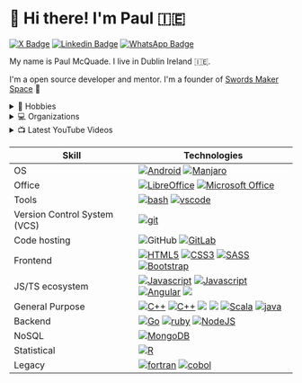 # 👋 Hi there! I'm Paul 🇮🇪

[![X Badge](https://img.shields.io/badge/X-000000?style=for-the-badge&logo=x&logoColor=white&link=https://twitter.com/paulmcquad/)](https://twitter.com/paulmcquad)
[![Linkedin Badge](https://img.shields.io/badge/-LinkedIn-blue?style=for-the-badge&logo=Linkedin&logoColor=white&link=https://www.linkedin.com/in/paulmcquad/)](https://www.linkedin.com/in/paulmcquad/)
[![WhatsApp Badge](https://img.shields.io/badge/WhatsApp-25D366?style=for-the-badge&logo=whatsapp&logoColor=white&link=https://chat.whatsapp.com/FroxOCYrv2f3yCxueZdIkY)](https://chat.whatsapp.com/FroxOCYrv2f3yCxueZdIkY)

My name is Paul McQuade. I live in Dublin Ireland  🇮🇪. 

I'm a open source developer and mentor.
I'm a founder of [Swords Maker Space][swordsmakerspace] 👋

<!---
### - 📫 How to reach me:

[<img align="left" alt="paulmcquad | Gmail" width="22px" src="https://simpleicons.org/icons/gmail.svg" />][email]

[<img align="left" alt="paulmcquad" width="22px" src="https://raw.githubusercontent.com/iconic/open-iconic/master/svg/globe.svg" />][website]
[<img align="left" alt="paulmcquad | YouTube" width="22px" src="https://cdn.jsdelivr.net/npm/simple-icons@v3/icons/youtube.svg" />][youtube]

[<img align="left" alt="paulmcquad | Twitter" width="22px" src="https://cdn.jsdelivr.net/npm/simple-icons@v3/icons/twitter.svg" />][twitter]
[<img align="left" alt="paulmcquad | LinkedIn" width="22px" src="https://cdn.jsdelivr.net/npm/simple-icons@v3/icons/linkedin.svg" />][linkedin]
[<img align="left" alt="paulmcquad | Instagram" width="22px" src="https://cdn.jsdelivr.net/npm/simple-icons@v3/icons/instagram.svg" />][instagram]
[<img align="left" alt="paulmcquad | Facebook" width="22px" src="https://cdn.jsdelivr.net/npm/simple-icons@3.13.0/icons/facebook.svg" />][facebook]
--->
<!--
[![website](https://img.shields.io/website?label=paulmcquad.github.io&style=for-the-badge&url=https://paulmcquad.github.io)](https://paulmcquad.github.io)
-->
<!--
[![Website](https://img.shields.io/website?label=swordsmakerspace.github.io/swordsmakerspace/&style=for-the-badge&url=https://swordsmakerspace.github.io/swordsmakerspace/)](https://swordsmakerspace.github.io/swordsmakerspace/index.html)

<br />
<!--
[![Meetup](https://img.shields.io/static/v1?style=for-the-badge&message=Meetup&color=ED1C40&logo=Meetup&logoColor=FFFFFF&label=)](https://www.meetup.com/Dublin-Coder-Forge/)
[![Facebook](https://img.shields.io/badge/Facebook-1877F2?style=for-the-badge&logo=facebook&logoColor=white)](https://www.facebook.com/coderforge) 
[![Slack](https://img.shields.io/badge/Slack-4A154B?style=for-the-badge&logo=slack&logoColor=white)](https://coderforgeworkspace.slack.com/) 
[![Zoom](https://img.shields.io/badge/Zoom-2D8CFF?style=for-the-badge&logo=zoom&logoColor=white)](https://us02web.zoom.us/j/87920681193)
-->




<details>
  <summary>🎡 Hobbies </summary>

🔭 I’m currently working on my projects involving maths and coding.

🌱 I’m currently researching number theory.

👯 I’m looking to collaborate on other developers.

💬 Ask me about anything you want help with.

⚡ Fun fact: I started coding C++ back in 1998. Before the internet was mainstream (broadband) - no youtube, facebook or twitter & no git/Github/stackoverflow to help.

I take part to coding challenges like Projecteuler.net ->

<img src="https://projecteuler.net/profile/paulmcquad.png">
<br />

</details>


</details>

<details>
 <summary>💻 Organizations</summary>

<!--START_SECTION:organizations-section-->

| Account | Description  |
|---------|--------------|
|<a href="https://github.com/swordsmakerspace"><img alt="Swords Maker Space" src="https://img.shields.io/badge/-SwordsMakerSpace-181717?style=flat-square&logo=github&logoColor=white" /> | Welcome to Swords Makerspace. We love Science, technology, engineering, and mathematics (STEM)  |

<!--END_SECTION:organizations-section-->



 </details>




<details>
 <summary>📺 Latest YouTube Videos</summary>
  
<!-- YOUTUBE:START -->

- [⭐ Digital Electronics S1 EP2 - Logic Gates](https://www.youtube.com/watch?v=lZlQR0NgoK8)

- [⭐ Digital Electronics S1 EP1 - Number Systems](https://www.youtube.com/watch?v=IP8qEoGSItk)

<!-- YOUTUBE:END -->

➡️ [more videos...][youtube]

---

</details>


| Skill   | Technologies |
|---------|--------------|
| OS | [![Android](https://img.shields.io/badge/Android-3DDC84?style=flat-square&logo=android&logoColor=white)](https://www.android.com/) [![Manjaro](https://img.shields.io/badge/manjaro-35BF5C?style=flat-square&logo=manjaro&logoColor=white)](https://manjaro.org/) |
| Office | [![LibreOffice](https://img.shields.io/badge/LibreOffice-18A303?style=flat-square&logo=LibreOffice&logoColor=white)](https://www.libreoffice.org/) [![Microsoft Office](https://img.shields.io/badge/Microsoft_Office-D83B01?style=flat-square&logo=microsoft-office&logoColor=white)](https://en.wikipedia.org/wiki/Microsoft_Office/)  |
| Tools | [<img alt="bash" src="https://img.shields.io/badge/GNU%20Bash-4EAA25?style=flat-square&logo=GNU%20Bash&logoColor=white" />][terminal] [<img alt="vscode" src="https://img.shields.io/badge/Visual_Studio_Code-0078D4?style=flat-square&logo=visual%20studio%20code&logoColor=white">][vscode] |
| Version Control System (VCS) | [<img alt="git" src="https://img.shields.io/badge/-Git-F05032?style=flat-square&logo=git&logoColor=white" />][git] |
| Code hosting | <img alt="GitHub" src="https://img.shields.io/badge/-GitHub-181717?style=flat-square&logo=github&logoColor=white" /> [<img alt="GitLab" src="https://img.shields.io/badge/-GitLab-FC6D26?style=flat-square&logo=gitlab&logoColor=white" />][gitlab] |
| Frontend | [<img alt="HTML5" src="https://img.shields.io/badge/-HTML5-E34F26?style=flat-square&logo=html5&logoColor=white" />][html5] [<img alt="CSS3" src="https://img.shields.io/badge/-CSS3-157286?style=flat-square&logo=css3&logoColor=white" />][css3] [<img alt="SASS" src="https://img.shields.io/badge/Sass-CC6699?style=flat-square&logo=sass&logoColor=white" />][sass] [<img alt="Bootstrap" src="https://img.shields.io/badge/-Bootstrap-563D7C?style=flat-square&logo=bootstrap&logoColor=white" />][bootstrap] |
| JS/TS ecosystem | [<img alt="Javascript" src="https://img.shields.io/badge/-Javascript-F7DF1E?style=flat-square&logo=javascript&logoColor=white" />][js] [<img alt="Javascript" src="https://img.shields.io/badge/jQuery-0769AD?style=flat-square&logo=jquery&logoColor=white" />][jquery] [<img alt="Angular" src="https://img.shields.io/badge/-Angular-DD0031?style=flat-square&logo=angular&logoColor=white" />][angular] [<img src="https://img.shields.io/badge/Express%20js-000000?style=flat-square&logo=express&logoColor=white" />][express] |
|General Purpose | [<img alt="C++" src="https://img.shields.io/badge/C-00599C?style=flat-square&logo=C&logoColor=white" />][c] [<img alt="C++" src="https://img.shields.io/badge/C++-00599C?style=flat-square&logo=C%2B%2B&logoColor=white" />][cpp] [<img src= "https://img.shields.io/badge/Python-FFD43B?style=flat-square&logo=python&logoColor=white" />][python] [<img src="https://img.shields.io/badge/Perl-39457E?style=flat-square&logo=perl&logoColor=white" />][perl] [<img alt="Scala" src="https://img.shields.io/badge/Scala-DC322F?style=flat-square&logo=scala&logoColor=white" />][scala] [<img alt="java" src="https://img.shields.io/badge/java-%23ED8B00.svg?style=flat-square&logo=openjdk&logoColor=white" />][java] |
| Backend | [<img alt="Go" src="https://img.shields.io/badge/-Go-00ADD8?style=flat-square&logo=go&logoColor=white" />][go] [<img alt="ruby" src="https://img.shields.io/badge/Ruby-CC342D?style=flat-square&logo=ruby&logoColor=white" />][ruby] [<img alt="NodeJS" src="https://img.shields.io/badge/-NodeJS-43853d?style=flat-square&logo=nodedotjs&logoColor=white" />][node] |
|NoSQL | [<img alt="MongoDB" src="https://img.shields.io/badge/-MongoDB-47A248?style=flat-square&logo=mongodb&logoColor=white" />][mongodb] |
| Statistical | [<img alt="R" src="https://img.shields.io/badge/R-276DC3?style=flat-square&logo=r&logoColor=white" />][r] |
| Legacy | [<img alt="fortran" src="https://img.shields.io/badge/Fortran-%23734F96.svg?style=flat-square&logo=fortran&logoColor=white" />][fortran] [<img alt="cobol" src="https://img.shields.io/badge/Cobol-563D7C?style=flat-square&logo=cobol&logoColor=white" />][cobol] |

<!-- Websites -->

[email]: mailto:paulmcquad@gmail.com
[website]: https://paulmcquad.github.io/
[facebook]: https://www.facebook.com/paulmcquad
[twitter]: https://twitter.com/paulmcquad/
[youtube]: https://www.youtube.com/c/PaulMcQuade
[instagram]: https://instagram.com/paulmcquad
[linkedin]: https://linkedin.com/in/paulmcquad
[swordsmakerspace]: https://github.com/swordsmakerspace
[gitlab]: https://gitlab.com/paulmcquad

<!-- Languages -->

[html5]: https://github.com/paulmcquad/HTML
[css3]: https://github.com/paulmcquad/CSS
[js]: https://github.com/paulmcquad/javascript
[python]: https://github.com/paulmcquad/Python
[scala]: https://github.com/paulmcquad/scala-3-beginners
[c]: https://github.com/paulmcquad/C
[cpp]: https://github.com/paulmcquad/CPP
[cobol]: https://github.com/paulmcquad/Cobol
[fortran]: https://github.com/paulmcquad/Fortran
[java]: https://github.com/paulmcquad/Java
[sass]: https://github.com/paulmcquad/SASS
[jquery]: https://github.com/paulmcquad/JQuery
[perl]: https://github.com/paulmcquad/Perl
[go]: https://golang.org/
[r]: https://www.r-project.org/
[bootstrap]: https://getbootstrap.com/
[ruby]: https://github.com/paulmcquad/twgr

<!-- MEAN -->

[mongodb]: https://www.mongodb.com/
[express]: https://expressjs.com/
[angular]: https://angular.io/
[node]: https://nodejs.org/

<!-- Tools -->

[terminal]: https://apps.kde.org/konsole/
[vscode]: https://code.visualstudio.com/
[git]: https://github.com/paulmcquad/git

<!--
**paulmcquad/paulmcquad** is a ✨ _special_ ✨ repository because its `README.md` (this file) appears on your GitHub profile.

Here are some ideas to get you started:

- 🔭 I’m currently working on ...
- 🌱 I’m currently learning ...
- 👯 I’m looking to collaborate on ...
- 🤔 I’m looking for help with ...
- 💬 Ask me about ...
- 📫 How to reach me: ...
- 😄 Pronouns: ...
- ⚡ Fun fact: ...

- https://simpleicons.org/

- https://github.com/alexandresanlim/Badges4-README.md-Profile

- https://github.com/progfay/shields-with-icon

- https://github.com/Ileriayo/markdown-badges
-->
